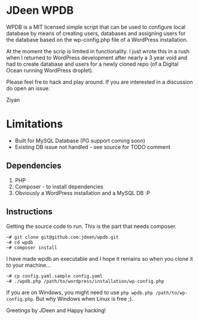 # JDeen WPDB

WPDB is a MIT licensed simple script that can be used to configure local database
by means of creating users, databases and assigning users for the database based
on the wp-config.php file of a WordPress installation.

At the moment the scrip is limited in functionality. I just wrote this in a rush
when I returned to WordPress development after nearly a 3 year void and had to
create database and users for a newly cloned repo (of a Digital Ocean running
WordPress droplet).

Please feel fre to hack and play around. If you are interested in a discussion
do open an issue.

Ziyan

# Limitations

- Built for MySQL Database (PG support coming soon)
- Existing DB issue not handled - see source for TODO comment

## Dependencies

1. PHP
2. Composer - to install dependencies
3. Obviously a WordPress installation and a MySQL DB :P


## Instructions

Getting the source code to run. This is the part that needs composer.

```
~# git clone git@github.com:jdeen/wpdb.git
~# cd wpdb
~# composer install
```

I have made wpdb an executable and I hope it remains so when you clone it
to your machine...

```
~# cp config.yaml.sample config.yaml
~# ./wpdb.php /path/to/wordpress/installation/wp-config.php
```

If you are on Windows, you might need to use `php wpdb.php /path/to/wp-config.php`.
But why Windows when Linux is free ;).

Greetings by JDeen and Happy hacking!